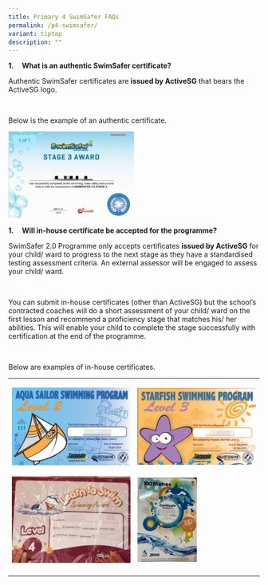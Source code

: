 ```yaml
---
title: Primary 4 SwimSafer FAQs
permalink: /p4-swimsafer/
variant: tiptap
description: ""
---
```

<p><strong>1.&nbsp;&nbsp;&nbsp;&nbsp; What is an authentic SwimSafer certificate?</strong>
</p>
<p>Authentic SwimSafer certificates are <strong>issued by ActiveSG</strong> that
bears the ActiveSG logo.</p>
<p>&nbsp;</p>
<p>Below is the example of an authentic certificate.</p>
<div class="isomer-image-wrapper">
<img style="width: 50%;" height="auto" width="100%" alt="" src="/images/SwimSafer/01.jpg">
</div>
<p><strong>1.&nbsp;&nbsp;&nbsp;&nbsp; Will in-house certificate be accepted for the programme?</strong>
</p>
<p>SwimSafer 2.0 Programme only accepts certificates <strong>issued by ActiveSG</strong> for
your child/ ward to progress to the next stage as they have a standardised
testing assessment criteria. An external assessor will be engaged to assess
your child/ ward.</p>
<p>&nbsp;</p>
<p>You can submit in-house certificates (other than ActiveSG) but the school’s
contracted coaches will do a short assessment of your child/ ward on the
first lesson and recommend a proficiency stage that matches his/ her abilities.
This will enable your child to complete the stage successfully with certification
at the end of the programme.</p>
<p>&nbsp;</p>
<p>Below are examples of in-house certificates.</p>
<table style="minWidth: 50px">
<colgroup>
<col>
<col>
</colgroup>
<tbody>
<tr>
<th rowspan="1" colspan="1">
<p></p>
<div class="isomer-image-wrapper">
<img style="width: 100%" height="auto" width="100%" alt="" src="/images/SwimSafer/02.jpg">
</div>
</th>
<th rowspan="1" colspan="1">
<p></p>
<div class="isomer-image-wrapper">
<img style="width: 100%" height="auto" width="100%" alt="" src="/images/SwimSafer/03.jpg">
</div>
</th>
</tr>
<tr>
<td rowspan="1" colspan="1">
<p></p>
<div class="isomer-image-wrapper">
<img style="width: 100%" height="auto" width="100%" alt="" src="/images/SwimSafer/04.jpg">
</div>
</td>
<td rowspan="1" colspan="1">
<p></p>
<div class="isomer-image-wrapper">
<img style="width: 50%;" height="auto" width="100%" alt="" src="/images/SwimSafer/05.jpg">
</div>
</td>
</tr>
<tr>
<td rowspan="1" colspan="1">
<p></p>
</td>
<td rowspan="1" colspan="1">
<p></p>
</td>
</tr>
</tbody>
</table>
<p></p>